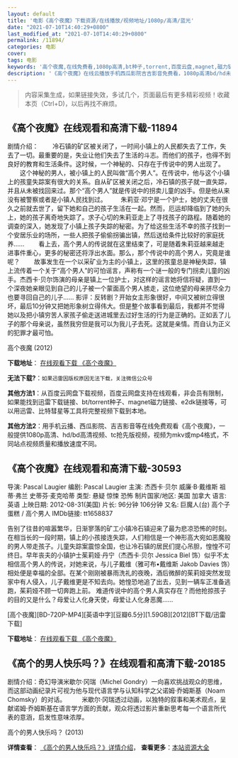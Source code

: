 ```yaml
---
layout: default
title: '电影《高个夜魔》下载资源/在线播放/视频地址/1080p/高清/蓝光'
date: "2021-07-10T14:40:29+0800"
last_modified_at: "2021-07-10T14:40:29+0800"
permalink: /11894/
categories: 电影
cover:
tags: 电影
keywords: '高个夜魔,在线免费看,1080p高清,bt种子,torrent,百度云盘,magnet,磁力链,迅雷下载资源'
description: '《高个夜魔》在线云播放手机西瓜影院吉吉影音免费看，1080p高清bd/hd未删减完整版和tc抢先枪版，mkv/mp4格式，附带bt/torrent种子、magnet/磁力链、百度云盘、网盘资源迅雷下载链接'
---
```


>内容采集生成，如果链接失效，多试几个，页面最后有更多精彩视频！收藏本页（Ctrl+D)，以后再找不麻烦。


## 《高个夜魔》在线观看和高清下载-11894

剧情介绍： 　　冷石镇的矿区被关闭了，一时间小镇上的人民都失去了工作，失去了一切。最重要的是，失业让他们失去了生活的斗志。而他们的孩子，也得不到良好的教育和生活条件。这时候，一个神秘的、只存在于传说中的男人出现了。 　　这个神秘的男人，被小镇上的人民叫做“高个男人”。在传说中，他与这个小镇上的孩童失踪案有很大的关系。自从矿区被关闭之后，冷石镇的孩子就一直失踪，并且从未被找回来过。那个“高个男人”就是传说中的拐卖儿童的凶手。但是他从来没有被警察或者是小镇人民找到过。 　　朱莉亚·邓宁是一个护士，她的丈夫在很久之前就去世了，留下她和自己的孩子生活在一起。然而，厄运却降临到了她的头上，她的孩子离奇地失踪了。求子心切的朱莉亚走上了寻找孩子的路程。随着她的调查的深入，她发现了小镇上孩子失踪的秘密。为了给这些生活不幸的孩子找到一个安居乐业的场所，一些人把孩子偷偷拐骗出镇，然后送给条件比较好的家庭抚养…… 　　看上去，高个男人的传说就在这里结束了，可是随着朱莉亚越来越走进事件重心，更多的秘密还将浮出水面。那么，那个传说中的高个男人，究竟是谁呢？ 　　故事发生在一个以采矿业为主的小镇上，这里的孩童总是神秘失踪，镇上流传着一个关于“高个男人”的可怕谣言，声称有一个谜一般的专门拐卖儿童的凶手。杰西卡·贝尔饰演的母亲是镇上一位护士，对这样的谣言她将信将疑，直到一个深夜她亲眼见到自己的儿子被一个蒙面高个男人掳走，这位绝望的母亲拼尽全力也要寻回自己的儿子…… 影评：反转剧？开始女主形象很好，中间又被树立得很坏，最后10分钟又把她形象树立得伟大。但是整个故事看到最后，我都并不觉得她以及把小镇穷苦人家孩子偷走送进城里去过好生活的行为是正确的。正如丢了儿子的那个母亲说，虽然我穷但是我可以为我儿子去死。这就是亲情。而自认为正义的犯罪才最可怕。


高个夜魔 (2012)

**下载地址**： [在线观看下载 《高个夜魔》](https://www.btbtdy.me/btdy/dy7383.html) 


**无法下载?**：`如果迅雷因版权原因无法下载，关注微信公众号 `

**其他方法1**：从百度云网盘下载视频，百度云网盘支持在线观看，非会员有限制，如果能找到迅雷下载链接、bt/torrent种子、magnet磁力链接、e2dk链接等，可以用迅雷、比特彗星等工具将完整视频下载到本地。

**其他方法2**：用手机云播、西瓜影院、吉吉影音等在线免费观看《高个夜魔》，一般提供1080p高清、hd/bd高清视频、tc抢先版视频，视频为mkv或mp4格式，不同站点视频质量和播放速度不同。


## 《高个夜魔》在线观看和高清下载-30593

导演: Pascal Laugier 编剧: Pascal Laugier 主演: 杰西卡·贝尔 威廉·B·戴维斯 祖蒂·弗兰 史蒂芬·麦克哈蒂 类型: 悬疑 惊悚 恐怖 制片国家/地区: 美国 加拿大 语言: 英语 上映日期: 2012-08-31(美国) 片长: 96分钟 106分钟 又名: 巨魔人(台) 高个子 蛋糕 / 高个男人 IMDb链接: tt1658837

告别了往昔的喧嚣繁华，日渐寥落的矿工小镇冷石镇迎来了最为悲凉恐怖的时刻。在相当长的一段时期，镇上的小孩接连失踪，人们相信是一个神形高大宛如恶魔般的男人带走孩子。儿童失踪案震惊全国，也让冷石镇的居民们提心吊胆，惶惶不可终日。早年丧夫的小镇护士茱莉娅·丹宁（杰西卡·贝尔 Jessica Biel 饰）似乎不太相信高个男人的传说，对她来说，与儿子戴维（雅可布•戴维斯 Jakob Davies 饰）相处便是幸福的全部。在某个刚刚被暴雨洗礼的夜晚，酒后微醉的茱莉娅突然发现家中有人侵入，儿子戴维更是不知去向。她惶恐地追了出去，见到一辆车正准备逃跑，茱莉娅不顾一切奔跑上前。 难道传说中的高个男人真实存在？而他抢掠孩子的目的又是什么？母爱让人化身天使，母爱让人化身恶魔……


[高个夜魔][BD-720P-MP4][英语中字][豆瓣6.5分][1.59GB][2012][BT下载/迅雷下载]

**下载地址**： [在线观看下载 《高个夜魔》](https://www.btdx8.com/torrent/the_tall_man_2012.html) 


## 《高个的男人快乐吗？》在线观看和高清下载-20185

剧情介绍：奇幻导演米歇尔·冈瑞（Michel Gondry）一向喜欢挑战观众的思维，而这部动画纪录片可视为他与现代语言学与认知科学之父诺姆·乔姆斯基（Noam Chomsky）的对话。  　　米歇尔·冈瑞透过动画，以独特的叙事和美术观点，呈献诺姆·乔姆斯基在语言学方面的贡献，观众将透过影片重新思考每一个语言所代表的意涵，启发性意味浓厚。


高个的男人快乐吗？ (2013)

**详情查看**： [《高个的男人快乐吗？》详情介绍](/movie/20185/)， **查看更多**：[本站资源大全](/movie/t/all/)

